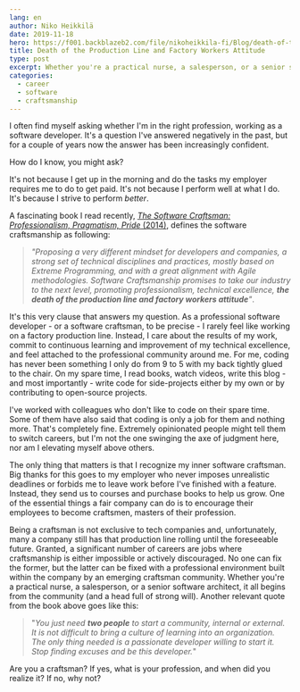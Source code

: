 ```yaml
---
lang: en
author: Niko Heikkilä
date: 2019-11-18
hero: https://f001.backblazeb2.com/file/nikoheikkila-fi/Blog/death-of-the-production-line-and-factory-workers-attitude.jpg
title: Death of the Production Line and Factory Workers Attitude
type: post
excerpt: Whether you're a practical nurse, a salesperson, or a senior software architect, it all begins from the community (and a head full of strong will).
categories:
  - career
  - software
  - craftsmanship
---
```


I often find myself asking whether I'm in the right profession, working as a software developer. It's a question I've answered negatively in the past, but for a couple of years now the answer has been increasingly confident.

How do I know, you might ask?

It's not because I get up in the morning and do the tasks my employer requires me to do to get paid. It's not because I perform well at what I do. It's because I strive to perform _better_.

A fascinating book I read recently, [_The Software Craftsman: Professionalism, Pragmatism, Pride_ (2014)][book], defines the software craftsmanship as following:

> _"Proposing a very different mindset for developers and companies, a strong set of technical disciplines and practices, mostly based on Extreme Programming, and with a great alignment with Agile methodologies. Software Craftsmanship promises to take our industry to the next level, promoting professionalism, technical excellence, **the death of the production line and factory workers attitude**"_.

It's this very clause that answers my question. As a professional software developer - or a software craftsman, to be precise - I rarely feel like working on a factory production line. Instead, I care about the results of my work, commit to continuous learning and improvement of my technical excellence, and feel attached to the professional community around me. For me, coding has never been something I only do from 9 to 5 with my back tightly glued to the chair. On my spare time, I read books, watch videos, write this blog - and most importantly - write code for side-projects either by my own or by contributing to open-source projects.

I've worked with colleagues who don't like to code on their spare time. Some of them have also said that coding is only a job for them and nothing more. That's completely fine. Extremely opinionated people might tell them to switch careers, but I'm not the one swinging the axe of judgment here, nor am I elevating myself above others.

The only thing that matters is that I recognize my inner software craftsman. Big thanks for this goes to my employer who never imposes unrealistic deadlines or forbids me to leave work before I've finished with a feature. Instead, they send us to courses and purchase books to help us grow. One of the essential things a fair company can do is to encourage their employees to become craftsmen, masters of their profession.

Being a craftsman is not exclusive to tech companies and, unfortunately, many a company still has that production line rolling until the foreseeable future. Granted, a significant number of careers are jobs where craftsmanship is either impossible or actively discouraged. No one can fix the former, but the latter can be fixed with a professional environment built within the company by an emerging craftsman community. Whether you're a practical nurse, a salesperson, or a senior software architect, it all begins from the community (and a head full of strong will). Another relevant quote from the book above goes like this:

<!--alex ignore-->

> "_You just need **two people** to start a community, internal or external. It is not difficult to bring a culture of learning into an organization. The only thing needed is a passionate developer willing to start it. Stop finding excuses and be this developer._"

Are you a craftsman? If yes, what is your profession, and when did you realize it? If no, why not?

[book]: https://www.bookdepository.com/Software-Craftsman-Sandro-Mancuso/9780134052502
